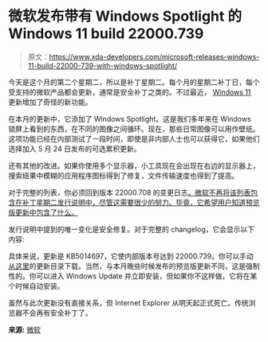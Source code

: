 # 微软发布带有 Windows Spotlight 的 Windows 11 build 22000.739

> 原文：<https://www.xda-developers.com/microsoft-releases-windows-11-build-22000-739-with-windows-spotlight/>

今天是这个月的第二个星期二，所以是补丁星期二。每个月的星期二补丁日，每个受支持的微软产品都会更新，通常是安全补丁之类的。不过最近， [Windows 11](https://www.xda-developers.com/windows-11/) 更新增加了奇怪的新功能。

在本月的更新中，它添加了 Windows Spotlight。这是我们多年来在 Windows 锁屏上看到的东西，在不同的图像之间循环。现在，那些日常图像可以用作壁纸。这项功能已经在内部测试了一段时间，即使是非内部人士也可以获得它，如果他们选择加入 5 月 24 日发布的可选累积更新。

还有其他的改进。如果你使用多个显示器，小工具现在会出现在右边的显示器上，搜索结果中模糊的应用程序图标得到了修复，文件传输速度也得到了提高。

对于完整的列表，你必须回到版本 22000.708 的变更日志[。微软不再将该列表包含在补丁星期二发行说明中，尽管这需要很少的努力。毕竟，它希望用户知道预览版更新中包含了什么。](https://www.xda-developers.com/microsoft-windows-11-build-22000-708/)

发行说明中提到的唯一变化是安全修复。对于完整的 changelog，它会显示以下内容:

具体来说，更新是 KB5014697，它使内部版本号达到 22000.739。你可以手动[从这里](https://www.catalog.update.microsoft.com/Search.aspx?q=KB5014697)的更新目录下载。当然，与本月晚些时候发布的预览版更新不同，这是强制性的。你可以进入 Windows Update 并立即安装，但如果你不这样做，它将在某个时候自动安装。

虽然与此次更新没有直接关系，但 Internet Explorer 从明天起正式死亡。传统浏览器不会再有安全补丁了。

**来源:** [微软](https://support.microsoft.com/en-us/topic/june-14-2022-kb5014697-os-build-22000-739-cd3aaa0b-a8da-44a0-a778-dfb6f1d9ea11)